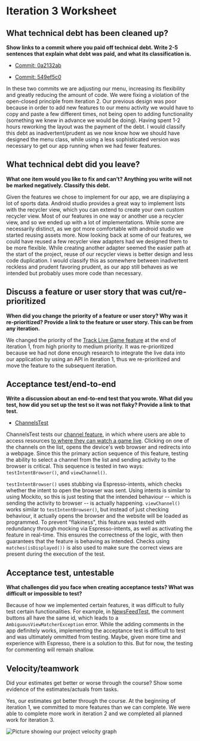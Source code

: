 # Iteration 3 Worksheet
## What technical debt has been cleaned up?
**Show links to a commit where you paid off technical debt. Write 2-5 sentences that explain what debt was paid, and what its classification is.**

- [Commit: 0a2132ab](https://code.cs.umanitoba.ca/3350-winter-2021-a03/winnipeg-sports-app-a03-group-6/-/commit/0a2132ab7a0e0231c8727ed5a8410b87ba7fd1c7)

- [Commit: 549ef5c0](https://code.cs.umanitoba.ca/3350-winter-2021-a03/winnipeg-sports-app-a03-group-6/-/commit/549ef5c0f7e21c735a594f1c59ec15f08c87f8e4)

In these two commits we are adjusting our menu, increasing its flexibility and greatly reducing the amount of code. We were fixing a violation of the open-closed principle from iteration 2. Our previous design was poor because in order to add new features to our menu activity we would have to copy and paste a few different times, not being open to adding functionality (something we knew in advance we would be doing). Having spent 1-2 hours reworking the layout was the payment of the debt. I would classify this debt as inadvertent/prudent as we now know how we should have designed the menu class, while using a less sophisticated version was necessary to get our app running when we had fewer features.

## What technical debt did you leave?
**What one item would you like to fix and can’t? Anything you write will not be marked negatively. Classify this debt.**

Given the features we chose to implement for our app, we are displaying a lot of sports data. Android studio provides a great way to implement lists with the recycler view, which you can extend to create your own custom recycler view. Most of our features in one way or another use a recycler view, and so we ended up with a lot of implementations. While some are necessarily distinct, as we got more comfortable with android studio we started reusing assets more. Now looking back at some of our features, we could have reused a few recycler view adapters had we designed them to be more flexible. While creating another adapter seemed the easier path at the start of the project, reuse of our recycler views is better design and less code duplication. I would classify this as somewhere between inadvertent reckless and prudent favoring prudent, as our app still behaves as we intended but probably uses more code than necessary.

## Discuss a feature or user story that was cut/re-prioritized
**When did you change the priority of a feature or user story? Why was it re-prioritized? Provide a link to the feature or user story. This can be from any iteration.**

We changed the priority of the [Track Live Game feature](https://code.cs.umanitoba.ca/3350-winter-2021-a03/winnipeg-sports-app-a03-group-6/-/issues/5) at the end of iteration 1, from high priority to medium priority. It was re-prioritized because we had not done enough research to integrate the live data into our application by using an API in iteration 1, thus we re-prioritized and move the feature to the subsequent iteration.

## Acceptance test/end-to-end
**Write a discussion about an end-to-end test that you wrote. What did you test, how did you set up the test so it was not flaky? Provide a link to that test.**

- [ChannelsTest](https://code.cs.umanitoba.ca/3350-winter-2021-a03/winnipeg-sports-app-a03-group-6/-/blob/Develop/app/src/androidTest/java/comp3350/winSport/ChannelsTest.java)

ChannelsTest tests our [channel feature](https://code.cs.umanitoba.ca/3350-winter-2021-a03/winnipeg-sports-app-a03-group-6/-/issues/11), in which where users are able to access resources [to where they can watch a game live](https://code.cs.umanitoba.ca/3350-winter-2021-a03/winnipeg-sports-app-a03-group-6/-/issues/45). Clicking on one of the channels on the list, opens the device's web browser and redirects into a webpage. Since this the primary action sequence of this feature, testing the ability to select a channel from the list and sending activity to the browser is critical. This sequence is tested in two ways: `testIntentBrowser()`, and `viewChannel()`. 

`testIntentBrowser()` uses stubbing via Espresso-intents, which checks whether the intent to open the browser was sent. Using intents is similar to using Mockito, so this is just testing that the intended behaviour -- which is sending the activity to browser -- is actually happening. `viewChannel()` works similar to `testIntentBrowser()`, but instead of just checking behaviour, it actually opens the browser and the website will be loaded as programmed. To prevent "flakiness", this feature was tested with redundancy through mocking via Espresso-intents, as well as activating the feature in real-time. This ensures the correctness of the logic, with then guarantees that the feature is behaving as intended. Checks using `matches(isDisplayed())` is also used to make sure the correct views are present during the execution of the test. 

## Acceptance test, untestable
**What challenges did you face when creating acceptance tests? What was difficult or impossible to test?**

Because of how we implemented certain features, it was difficult to fully test certain functionalities. For example, in [NewsFeedTest](https://code.cs.umanitoba.ca/3350-winter-2021-a03/winnipeg-sports-app-a03-group-6/-/blob/Develop/app/src/androidTest/java/comp3350/winSport/NewsFeedTest.java), the comment buttons all have the same id, which leads to a `AmbiguousViewMatcherException` error. While the adding comments in the app definitely works, implementing the acceptance test is difficult to test and was ultimately ommitted from testing. Maybe, given more time and experience with Espresso, there is a solution to this. But for now, the testing for commenting will remain shallow. 


## Velocity/teamwork
Did your estimates get better or worse through the course? Show some evidence of the estimates/actuals from tasks.

Yes, our estimates got better through the course. At the beginning of iteration 1, we committed to more features than we can complete. We were able to complete more work in iteration 2 and we completed all planned work for iteration 3.

![Picture showing our project velocity graph](https://i.imgur.com/mgl3TNV.png)
